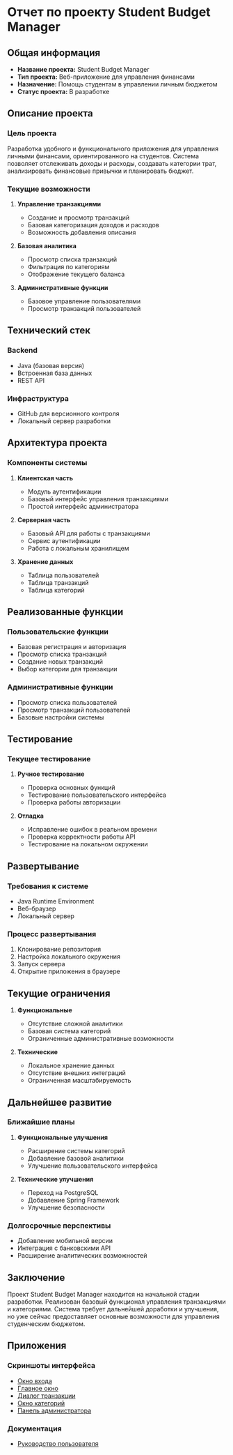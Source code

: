 # Отчет по проекту Student Budget Manager

## Общая информация
- **Название проекта:** Student Budget Manager
- **Тип проекта:** Веб-приложение для управления финансами
- **Назначение:** Помощь студентам в управлении личным бюджетом
- **Статус проекта:** В разработке

## Описание проекта

### Цель проекта
Разработка удобного и функционального приложения для управления личными финансами, ориентированного на студентов. Система позволяет отслеживать доходы и расходы, создавать категории трат, анализировать финансовые привычки и планировать бюджет.

### Текущие возможности
1. **Управление транзакциями**
   - Создание и просмотр транзакций
   - Базовая категоризация доходов и расходов
   - Возможность добавления описания

2. **Базовая аналитика**
   - Просмотр списка транзакций
   - Фильтрация по категориям
   - Отображение текущего баланса

3. **Административные функции**
   - Базовое управление пользователями
   - Просмотр транзакций пользователей

## Технический стек

### Backend
- Java (базовая версия)
- Встроенная база данных
- REST API

### Инфраструктура
- GitHub для версионного контроля
- Локальный сервер разработки

## Архитектура проекта

### Компоненты системы
1. **Клиентская часть**
   - Модуль аутентификации
   - Базовый интерфейс управления транзакциями
   - Простой интерфейс администратора

2. **Серверная часть**
   - Базовый API для работы с транзакциями
   - Сервис аутентификации
   - Работа с локальным хранилищем

3. **Хранение данных**
   - Таблица пользователей
   - Таблица транзакций
   - Таблица категорий

## Реализованные функции

### Пользовательские функции
- Базовая регистрация и авторизация
- Просмотр списка транзакций
- Создание новых транзакций
- Выбор категории для транзакции

### Административные функции
- Просмотр списка пользователей
- Просмотр транзакций пользователей
- Базовые настройки системы

## Тестирование

### Текущее тестирование
1. **Ручное тестирование**
   - Проверка основных функций
   - Тестирование пользовательского интерфейса
   - Проверка работы авторизации

2. **Отладка**
   - Исправление ошибок в реальном времени
   - Проверка корректности работы API
   - Тестирование на локальном окружении

## Развертывание

### Требования к системе
- Java Runtime Environment
- Веб-браузер
- Локальный сервер

### Процесс развертывания
1. Клонирование репозитория
2. Настройка локального окружения
3. Запуск сервера
4. Открытие приложения в браузере

## Текущие ограничения
1. **Функциональные**
   - Отсутствие сложной аналитики
   - Базовая система категорий
   - Ограниченные административные возможности

2. **Технические**
   - Локальное хранение данных
   - Отсутствие внешних интеграций
   - Ограниченная масштабируемость

## Дальнейшее развитие

### Ближайшие планы
1. **Функциональные улучшения**
   - Расширение системы категорий
   - Добавление базовой аналитики
   - Улучшение пользовательского интерфейса

2. **Технические улучшения**
   - Переход на PostgreSQL
   - Добавление Spring Framework
   - Улучшение безопасности

### Долгосрочные перспективы
- Добавление мобильной версии
- Интеграция с банковскими API
- Расширение аналитических возможностей

## Заключение

Проект Student Budget Manager находится на начальной стадии разработки. Реализован базовый функционал управления транзакциями и категориями. Система требует дальнейшей доработки и улучшения, но уже сейчас предоставляет основные возможности для управления студенческим бюджетом.

## Приложения

### Скриншоты интерфейса
- [Окно входа](images/login.png)
- [Главное окно](images/main-window.png)
- [Диалог транзакции](images/transaction-dialog.png)
- [Окно категорий](images/categories-window.png)
- [Панель администратора](images/admin-panel.png)

### Документация
- [Руководство пользователя](USER_MANUAL.md) 
